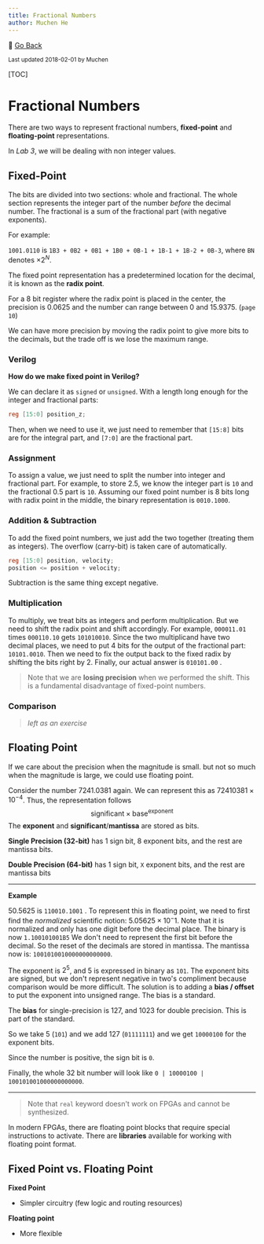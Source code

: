 ```yaml
---
title: Fractional Numbers
author: Muchen He
---
```


:floppy_disk: [Go Back](/documents)

<small> Last updated 2018-02-01 by Muchen</small> 

[TOC]

# Fractional Numbers

There are two ways to represent fractional numbers, **fixed-point** and **floating-point** representations. 

In *Lab 3*, we will be dealing with non integer values. 

## Fixed-Point

The bits are divided into two sections:  whole and fractional. The whole section represents the integer part of the number *before* the decimal number. The fractional is a sum of the fractional part (with negative exponents).

For example:

`1001.0110` is `1B3 + 0B2 + 0B1 + 1B0 + 0B-1 + 1B-1 + 1B-2 + 0B-3`, where `BN` denotes $\times 2^N$.

The fixed point representation has a predetermined location for the decimal, it is known as the **radix point**. 

For a 8 bit register where the radix point is placed in the center, the precision is 0.0625 and the number can range between 0 and 15.9375. (`page 10`)

We can have more precision by moving the radix point to give more bits to the decimals, but the trade off is we lose the maximum range.

### Verilog

**How do we make fixed point in Verilog?**

We can declare it as `signed` or `unsigned`. With a length long enough for the integer and fractional parts:

```verilog
reg [15:0] position_z;
```

Then, when we need to use it, we just need to remember that `[15:8]` bits are for the integral part, and `[7:0]` are the fractional part. 

### Assignment

To assign a value, we just need to split the number into integer and fractional part. For example, to store 2.5, we know the integer part is `10` and the fractional 0.5 part is `10`. Assuming our fixed point number is 8 bits long with radix point in the middle, the binary representation is `0010.1000`.

### Addition & Subtraction

To add the fixed point numbers, we just add the two together (treating them as integers). The overflow (carry-bit) is taken care of automatically. 

```verilog
reg [15:0] position, velocity;
position <= position + velocity;
```

Subtraction is the same thing except negative.

### Multiplication

To multiply, we treat bits as integers and perform multiplication. But we need to shift the radix point and shift accordingly. For example, `000011.01` times `000110.10` gets `101010010`. Since the two multiplicand have two decimal places, we need to put 4 bits for the output of the fractional part: `10101.0010`. Then we need to fix the output back to the fixed radix by shifting the bits right by 2. Finally, our actual answer is `010101.00` . 

> Note that we are **losing precision** when we performed the shift. This is a fundamental disadvantage of fixed-point numbers.

### Comparison

> *left as an exercise*

## Floating Point

If we care about the precision when the magnitude is small. but not so much when the magnitude is large, we could use floating point.

Consider the number 7241.0381 again. We can represent this as $72410381\times 10^{-4}$. Thus, the representation follows
$$
\text{significant}\times\text{base}^{\text{exponent}}
$$
The **exponent** and **significant**/**mantissa** are stored as bits.

**Single Precision (32-bit)** has 1 sign bit, 8 exponent bits, and the rest are mantissa bits.

**Double Precision (64-bit)** has 1 sign bit, `X` exponent bits, and the rest are mantissa bits

---

**Example**

50.5625 is `110010.1001` . To represent this in floating point, we need to first find the *normalized* scientific notion: $5.05625\times 10^-1$. Note that it is normalized and only has one digit before the decimal place. The binary is now `1.100101001B5` We don't need to represent the first bit before the decimal. So the reset of the decimals are stored in mantissa. The mantissa now is: `1001010010000000000000`. 

The exponent is $2^5$, and 5 is expressed in binary as `101`. The exponent bits are signed, but we don't represent negative in two's compliment because comparison would be more difficult. The solution is to adding a **bias / offset** to put the exponent into unsigned range. The bias is a standard. 

The **bias** for single-precision is 127, and 1023 for double precision. This is part of the standard.

So we take 5 (`101`) and we add 127 (`01111111`) and we get `10000100` for the exponent bits.

Since the number is positive, the sign bit is `0`.

Finally, the whole 32 bit number will look like `0 | 10000100 | 100101001000000000000`. 

---

> Note that `real` keyword doesn't work on FPGAs and cannot be synthesized.

In modern FPGAs, there are floating point blocks that require special instructions to activate. There are **libraries** available for working with floating point format.

## Fixed Point vs. Floating Point

**Fixed Point**

- Simpler circuitry (few logic and routing resources)

**Floating point**

- More flexible